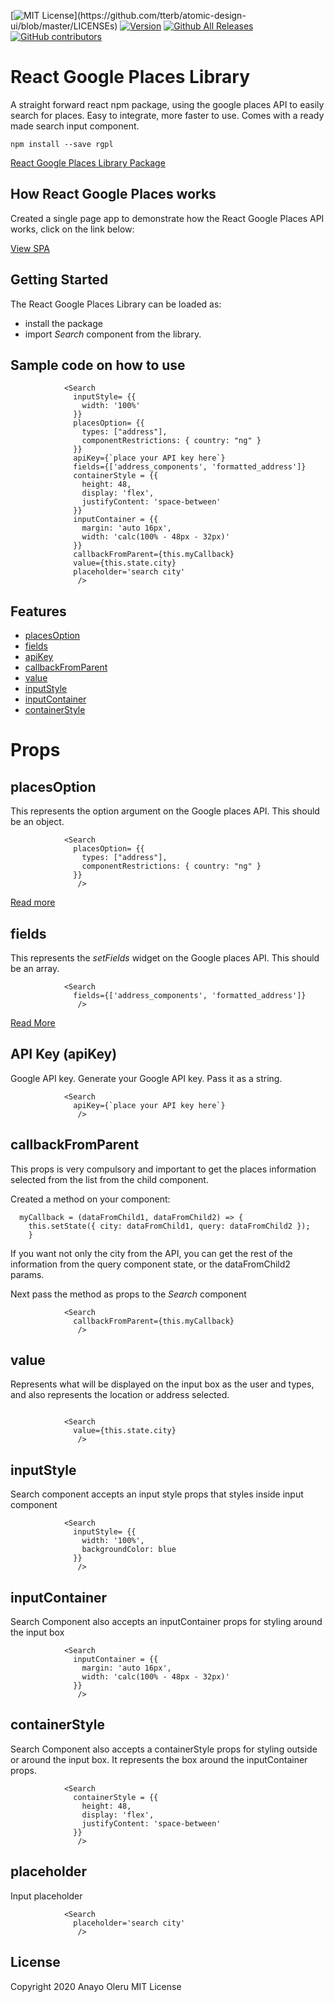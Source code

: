 [![MIT License](https://img.shields.io/apm/l/atomic-design-ui.svg?)](https://github.com/tterb/atomic-design-ui/blob/master/LICENSEs) [![Version](https://badge.fury.io/gh/tterb%2FHyde.svg)](https://badge.fury.io/gh/tterb%2FHyde) [![Github All Releases](https://img.shields.io/github/downloads/atom/atom/total.svg?style=flat)]() [![GitHub contributors](https://img.shields.io/github/contributors/cdnjs/cdnjs.svg?style=flat)]()
# React Google Places Library
A straight forward react npm package, using the google places API to easily search for places. Easy to integrate, more faster to use. Comes with a ready made search input component.


```
npm install --save rgpl
```

[React Google Places Library Package](https://www.npmjs.com/package/rgpl)

## How React Google Places works
Created a single page app to demonstrate how the React Google Places API works, click on the link below:

[View SPA](https://react-google-places-library.now.sh/)

## Getting Started

The React Google Places Library can be loaded as:

-   install the package
-   import *Search* component from the library.


## Sample code on how to use

```
            <Search 
              inputStyle= {{
                width: '100%'
              }}
              placesOption= {{
                types: ["address"],
                componentRestrictions: { country: "ng" }
              }}
              apiKey={`place your API key here`}
              fields={['address_components', 'formatted_address']} 
              containerStyle = {{
                height: 48,
                display: 'flex',
                justifyContent: 'space-between'            
              }}
              inputContainer = {{
                margin: 'auto 16px',
                width: 'calc(100% - 48px - 32px)'
              }}
              callbackFromParent={this.myCallback}
              value={this.state.city}
              placeholder='search city'
               />
```


## Features

- [placesOption](#placesOption)
- [fields](#fields)
- [apiKey](#apiKey)
- [callbackFromParent](#callbackFromParent)
- [value](#value)
- [inputStyle](#inputStyle)
- [inputContainer](#inputContainer)
- [containerStyle](#containerStyle)



# Props

## placesOption
This represents the option argument on the Google places API. This should be an object.

```
            <Search 
              placesOption= {{
                types: ["address"],
                componentRestrictions: { country: "ng" }
              }}
               />
```

[Read more](https://developers.google.com/maps/documentation/javascript/places-autocomplete#add_autocomplete)


## fields
This represents the *setFields* widget on the Google places API. This should be an array.

```
            <Search 
              fields={['address_components', 'formatted_address']} 
               />
```

[Read More](https://developers.google.com/maps/documentation/javascript/reference/places-widget#Autocomplete.setFields)


## API Key (apiKey)
Google API key. Generate your Google API key. Pass it as a string.

```
            <Search 
              apiKey={`place your API key here`}
               />
```


## callbackFromParent
This props is very compulsory and important to get the places information selected from the list from the child component.

Created a method on your component:

```
  myCallback = (dataFromChild1, dataFromChild2) => {
    this.setState({ city: dataFromChild1, query: dataFromChild2 });
    }
```

If you want not only the city from the API, you can get the rest of the information from the query component state, or the dataFromChild2 params.

Next pass the method as props to the *Search* component

```
            <Search 
              callbackFromParent={this.myCallback}
               />
```


## value
Represents what will be displayed on the input box as the user and types, and also represents the location or address selected.

```

            <Search 
              value={this.state.city}
               />
```


## inputStyle
Search component accepts an input style props that styles inside input component

```
            <Search 
              inputStyle= {{
                width: '100%',
                backgroundColor: blue
              }}
               />
```

## inputContainer
Search Component also accepts an inputContainer props for styling around the input box

```
            <Search 
              inputContainer = {{
                margin: 'auto 16px',
                width: 'calc(100% - 48px - 32px)'
              }}
               />

```

## containerStyle 
Search Component also accepts a containerStyle props for styling outside or around the input box. It represents
the box around the inputContainer props.

```
            <Search 
              containerStyle = {{
                height: 48,
                display: 'flex',
                justifyContent: 'space-between'            
              }}
               />
```

## placeholder
Input placeholder

```
            <Search 
              placeholder='search city'
               />
```

## License

Copyright 2020 Anayo Oleru
MIT License

